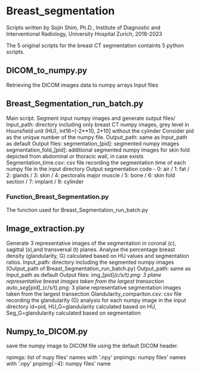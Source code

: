 # Breast_segmentation
Scripts written by Sojin Shim, Ph.D., Institute of Diagnostic and Interventional Radiology, University Hospital Zurich, 2018-2023

The 5 original scripts for the breast CT segmentation containts 5 python scripts.
## DICOM_to_numpy.py
Retrieving the DICOM images data to numpy arrays
Input files


## Breast_Segmentation_run_batch.py
Main script. Segment input numpy images and generate output files/
Input_path: directory including only breast CT numpy images, grey level in Hounsfield unit (HU), int16=[-2**10, 2*10] without the cylinder
	Consider pid as the unique number of the numpy file. 
Output_path: same as Input_path as default
Output files:
	segmentation_[pid]: segmented numpy images
	segmentation_fold_[pid]: additional segmented numpy images for skin fold depicted from abdominal or thoracic wall, in case exists 
	Segmentation_time.csv: csv file recording the segmentation time of each numpy file in the input directory
	Output segmentation code - 0: air / 1: fat / 2: glands / 3: skin / 4: pectoralis major muscle / 5: bone / 6: skin fold section / 7: implant / 9: cylinder

### Function_Breast_Segmentation.py
The function used for Breast_Segmentation_run_batch.py

## Image_extraction.py
Generate 3 representative images of the segmentation in coronal (c), sagittal (s),and transversal (t) planes.
Analyse the percentage breast density (glandularity, G) calculated based on HU values and segmentation ratios.
Input_path: directory including the segmented numpy images (Output_path of Breast_Segmentation_run_batch.py)
Output_path: same as Input_path as default
Output files:
	img_[pid]_(c/s/t).png: 3 plane representative breast images taken from the largest transection
	auto_seg_[pid]_(c/s/t).png: 3 plane representative segmentation images taken from the largest transection
	Glandularity_compariton.csv: csv file recording the glandularity (G) analysis for each numpy image in the input directory
		id=pid, HU_G=glandularity calculated based on HU, Seg_G=glandularity calculated based on segmentation

## Numpy_to_DICOM.py
save the numpy image to DICOM file using the default DICOM header.

npimgs: list of nupy files' names with '.npy'
pnpimgs: numpy files' names with '.npy'
pnpimg[:-4]: numpy files' name 

